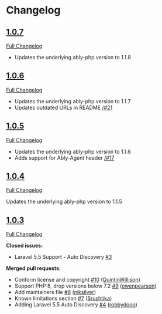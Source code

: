 # Changelog

## [1.0.7](https://github.com/ably/ably-php-laravel/tree/1.0.7)
[Full Changelog](https://github.com/ably/ably-php-laravel/compare/1.0.6...1.0.7)

- Updates the underlying ably-php version to 1.1.8

## [1.0.6](https://github.com/ably/ably-php-laravel/tree/1.0.6)
[Full Changelog](https://github.com/ably/ably-php-laravel/compare/1.0.5...1.0.6)

- Updates the underlying ably-php version to 1.1.7
- Updates outdated URLs in README [/#21](https://github.com/ably/ably-php-laravel/pull/21)

## [1.0.5](https://github.com/ably/ably-php-laravel/tree/1.0.5)

[Full Changelog](https://github.com/ably/ably-php-laravel/compare/1.0.4...1.0.5)

- Updates the underlying ably-php version to 1.1.6
- Adds support for Ably-Agent header [/#17](https://github.com/ably/ably-php-laravel/pull/17)

## [1.0.4](https://github.com/ably/ably-php-laravel/tree/1.0.4)

[Full Changelog](https://github.com/ably/ably-php-laravel/compare/1.0.3...1.0.4)

Updates the underlying ably-php version to 1.1.5

## [1.0.3](https://github.com/ably/ably-php-laravel/tree/1.0.3)

[Full Changelog](https://github.com/ably/ably-php-laravel/compare/1.0.2...1.0.3)

**Closed issues:**

- Laravel 5.5 Support - Auto Discovery [\#3](https://github.com/ably/ably-php-laravel/issues/3)

**Merged pull requests:**

- Conform license and copyright [\#10](https://github.com/ably/ably-php-laravel/pull/10) ([QuintinWillison](https://github.com/QuintinWillison))
- Support PHP 8, drop versions below 7.2 [\#9](https://github.com/ably/ably-php-laravel/pull/9) ([owenpearson](https://github.com/owenpearson))
- Add maintainers file [\#8](https://github.com/ably/ably-php-laravel/pull/8) ([niksilver](https://github.com/niksilver))
- Known limitations section [\#7](https://github.com/ably/ably-php-laravel/pull/7) ([Srushtika](https://github.com/Srushtika))
- Adding Laravel 5.5 Auto Discovery [\#4](https://github.com/ably/ably-php-laravel/pull/4) ([robbydooo](https://github.com/robbydooo))
